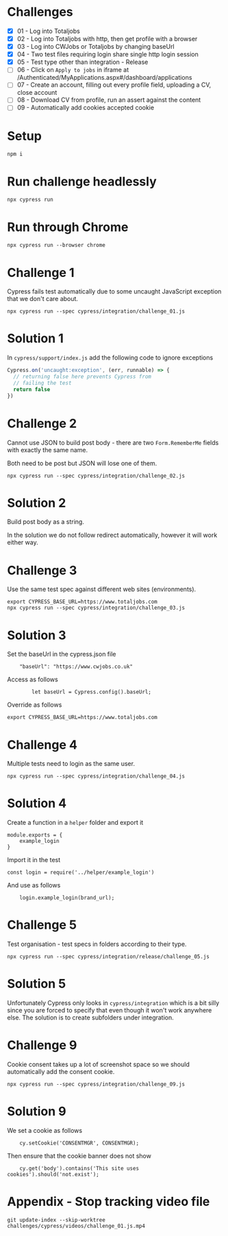# Challenges

- [x] 01 - Log into Totaljobs
- [x] 02 - Log into Totaljobs with http, then get profile with a browser
- [x] 03 - Log into CWJobs or Totaljobs by changing baseUrl
- [x] 04 - Two test files requiring login share single http login session
- [x] 05 - Test type other than integration - Release
- [ ] 06 - Click on `Apply to jobs` in iframe at /Authenticated/MyApplications.aspx#/dashboard/applications
- [ ] 07 - Create an account, filling out every profile field, uploading a CV, close account
- [ ] 08 - Download CV from profile, run an assert against the content
- [ ] 09 - Automatically add cookies accepted cookie

# Setup

```
npm i
```

# Run challenge headlessly

```
npx cypress run
```

# Run through Chrome

```
npx cypress run --browser chrome
```

# Challenge 1

Cypress fails test automatically due to some uncaught JavaScript exception that we don't care about.

```
npx cypress run --spec cypress/integration/challenge_01.js
```

# Solution 1

In `cypress/support/index.js` add the following code to ignore exceptions

```JavaScript
Cypress.on('uncaught:exception', (err, runnable) => {
  // returning false here prevents Cypress from
  // failing the test
  return false
})
```


# Challenge 2

Cannot use JSON to build post body - there are two `Form.RememberMe` fields with exactly the same name.

Both need to be post but JSON will lose one of them.

```
npx cypress run --spec cypress/integration/challenge_02.js
```

# Solution 2

Build post body as a string.

In the solution we do not follow redirect automatically, however it will work either way.


# Challenge 3

Use the same test spec against different web sites (environments).

```
export CYPRESS_BASE_URL=https://www.totaljobs.com
npx cypress run --spec cypress/integration/challenge_03.js
```

# Solution 3

Set the baseUrl in the cypress.json file
```
    "baseUrl": "https://www.cwjobs.co.uk"
```

Access as follows
```
        let baseUrl = Cypress.config().baseUrl;
```

Override as follows
```
export CYPRESS_BASE_URL=https://www.totaljobs.com
```


# Challenge 4 

Multiple tests need to login as the same user.

```
npx cypress run --spec cypress/integration/challenge_04.js
```

# Solution 4

Create a function in a `helper` folder and export it
```
module.exports = {
    example_login
}
```

Import it in the test
```
const login = require('../helper/example_login')
```

And use as follows
```
    login.example_login(brand_url);
```


# Challenge 5

Test organisation - test specs in folders according to their type.

```
npx cypress run --spec cypress/integration/release/challenge_05.js
```

# Solution 5

Unfortunately Cypress only looks in `cypress/integration` which is a bit silly since you are
forced to specify that even though it won't work anywhere else. The solution is to create
subfolders under integration.


# Challenge 9

Cookie consent takes up a lot of screenshot space so we should automatically add the
consent cookie.

```
npx cypress run --spec cypress/integration/challenge_09.js
```

# Solution 9

We set a cookie as follows
```
    cy.setCookie('CONSENTMGR', CONSENTMGR);
```

Then ensure that the cookie banner does not show
```
    cy.get('body').contains('This site uses cookies').should('not.exist');
```


# Appendix - Stop tracking video file

```
git update-index --skip-worktree challenges/cypress/videos/challenge_01.js.mp4
```

